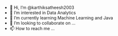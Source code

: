 - 👋 Hi, I’m @karthiksatheesh2003
- 👀 I’m interested in Data Analytics
- 🌱 I’m currently learning Machine Learning and Java
- 💞️ I’m looking to collaborate on ...
- 📫 How to reach me ...

<!---
karthiksatheesh2003/karthiksatheesh2003 is a ✨ special ✨ repository because its `README.md` (this file) appears on your GitHub profile.
You can click the Preview link to take a look at your changes.
--->
